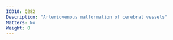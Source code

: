 ```yaml
---
ICD10: Q282
Description: "Arteriovenous malformation of cerebral vessels"
Matters: No
Weight: 0
---
```


